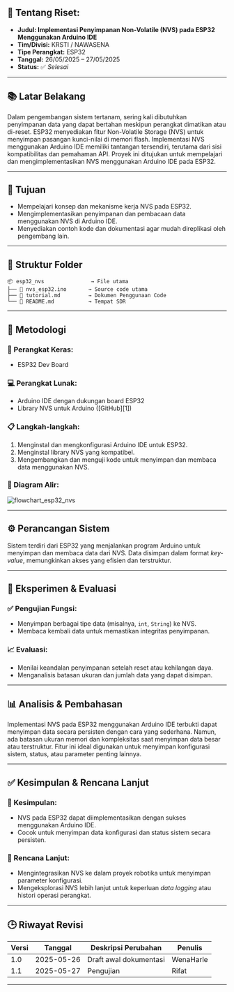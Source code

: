 ## 📘 Tentang Riset:

* **Judul: Implementasi Penyimpanan Non-Volatile (NVS) pada ESP32 Menggunakan Arduino IDE**
* **Tim/Divisi:** KRSTI / NAWASENA
* **Tipe Perangkat:** ESP32
* **Tanggal:** 26/05/2025 – 27/05/2025
* **Status:** ✅ *Selesai*

---

## 📚 Latar Belakang

Dalam pengembangan sistem tertanam, sering kali dibutuhkan penyimpanan data yang dapat bertahan meskipun perangkat dimatikan atau di-reset. ESP32 menyediakan fitur Non-Volatile Storage (NVS) untuk menyimpan pasangan kunci-nilai di memori flash. Implementasi NVS menggunakan Arduino IDE memiliki tantangan tersendiri, terutama dari sisi kompatibilitas dan pemahaman API. Proyek ini ditujukan untuk mempelajari dan mengimplementasikan NVS menggunakan Arduino IDE pada ESP32.

---

## 🎯 Tujuan

* Mempelajari konsep dan mekanisme kerja NVS pada ESP32.
* Mengimplementasikan penyimpanan dan pembacaan data menggunakan NVS di Arduino IDE.
* Menyediakan contoh kode dan dokumentasi agar mudah direplikasi oleh pengembang lain.

---

## 📁 Struktur Folder

```
📦 esp32_nvs               → File utama
├── 📜 nvs_esp32.ino       → Source code utama
├── 📜 tutorial.md         → Dokumen Penggunaan Code
└── 📜 README.md           → Tempat SDR
```

---

## 🔬 Metodologi

### 🔧 Perangkat Keras:

* ESP32 Dev Board

### 💻 Perangkat Lunak:

* Arduino IDE dengan dukungan board ESP32
* Library NVS untuk Arduino (\[GitHub]\[1])

### 📋 Langkah-langkah:

1. Menginstal dan mengkonfigurasi Arduino IDE untuk ESP32.
2. Menginstal library NVS yang kompatibel.
3. Mengembangkan dan menguji kode untuk menyimpan dan membaca data menggunakan NVS.

### 🧭 Diagram Alir:

![flowchart\_esp32\_nvs](https://github.com/user-attachments/assets/74e29b2c-452e-4fb3-a026-fb38fde6bd05)

---

## ⚙️ Perancangan Sistem

Sistem terdiri dari ESP32 yang menjalankan program Arduino untuk menyimpan dan membaca data dari NVS. Data disimpan dalam format *key-value*, memungkinkan akses yang efisien dan terstruktur.

---

## 🧪 Eksperimen & Evaluasi

### ✅ Pengujian Fungsi:

* Menyimpan berbagai tipe data (misalnya, `int`, `String`) ke NVS.
* Membaca kembali data untuk memastikan integritas penyimpanan.

### 📈 Evaluasi:

* Menilai keandalan penyimpanan setelah reset atau kehilangan daya.
* Menganalisis batasan ukuran dan jumlah data yang dapat disimpan.

---

## 📊 Analisis & Pembahasan

Implementasi NVS pada ESP32 menggunakan Arduino IDE terbukti dapat menyimpan data secara persisten dengan cara yang sederhana. Namun, ada batasan ukuran memori dan kompleksitas saat menyimpan data besar atau terstruktur. Fitur ini ideal digunakan untuk menyimpan konfigurasi sistem, status, atau parameter penting lainnya.

---

## ✅ Kesimpulan & Rencana Lanjut

### 📌 Kesimpulan:

* NVS pada ESP32 dapat diimplementasikan dengan sukses menggunakan Arduino IDE.
* Cocok untuk menyimpan data konfigurasi dan status sistem secara persisten.

### 🚀 Rencana Lanjut:

* Mengintegrasikan NVS ke dalam proyek robotika untuk menyimpan parameter konfigurasi.
* Mengeksplorasi NVS lebih lanjut untuk keperluan *data logging* atau histori operasi perangkat.

---

## 🕒 Riwayat Revisi

| Versi | Tanggal    | Deskripsi Perubahan    | Penulis   |
| ----- | ---------- | ---------------------- | --------- |
| 1.0   | 2025-05-26 | Draft awal dokumentasi | WenaHarle |
| 1.1   | 2025-05-27 | Pengujian              | Rifat     |

---
